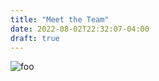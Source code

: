 ```yaml
---
title: "Meet the Team"
date: 2022-08-02T22:32:07-04:00
draft: true
---
```



![foo](/img/sheep_and_cows.jpeg?width=100px&height=200px) 
<!-- ![foo](/img/boat.jpeg?width=100px&height=200px) 
![foo](/img/rock_wall.jpeg?width=100px&height=200px) -->
